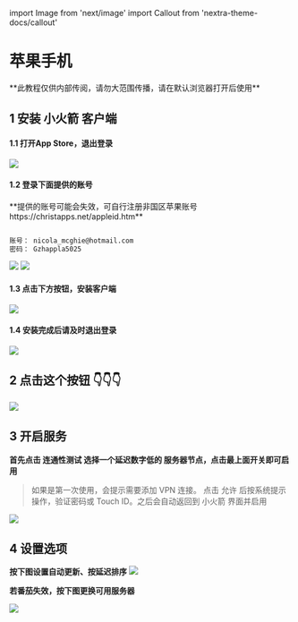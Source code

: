import Image from 'next/image'
import Callout from 'nextra-theme-docs/callout'

# 苹果手机
<Callout emoji="💡">
  **此教程仅供内部传阅，请勿大范围传播，请在默认浏览器打开后使用**
</Callout>

## 1 安装 小火箭 客户端

#### 1.1 打开App Store，退出登录

![](./apple/apple01-16608960816676.png)

#### 1.2 登录下面提供的账号

<Callout emoji="💡">
  **提供的账号可能会失效，可自行注册非国区苹果账号 https://christapps.net/appleid.htm**
</Callout>

```html

账号： nicola_mcghie@hotmail.com
密码： Gzhappla5025

```

![](./apple/apple03.png) ![](./apple/apple05-16608962732422.png)

#### 1.3 点击下方按钮，安装客户端

[![](./apple/button_download.svg)](https://apps.apple.com/us/app/shadowrocket/id932747118)

#### 1.4 安装完成后请及时退出登录

![](./apple/apple02-16608961103787.png)

## 2 点击这个按钮 👇👇👇

[![](./apple/button_import.svg)](shadowrocket://add/https://cdn.jsdelivr.net/gh/ssrsub/ssr@master/Clash.yml)

## 3 开启服务
**首先点击 连通性测试 选择一个延迟数字低的 服务器节点，点击最上面开关即可启用**

> 如果是第一次使用，会提示需要添加 VPN 连接。 点击 允许 后按系统提示操作，验证密码或 Touch ID。之后会自动返回到 小火箭 界面并启用



![](./apple/apple06.png)

## 4 设置选项
**按下图设置自动更新、按延迟排序**
![](./apple/apple07.png)

**若番茄失效，按下图更换可用服务器**

![](./apple/apple06-16608961224128.png)

